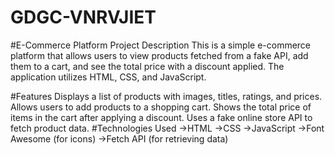 ﻿# GDGC-VNRVJIET

#E-Commerce Platform
Project Description
This is a simple e-commerce platform that allows users to view products fetched from a fake API, add them to a cart, and see the total price with a discount applied. The application utilizes HTML, CSS, and JavaScript.

#Features
Displays a list of products with images, titles, ratings, and prices.
Allows users to add products to a shopping cart.
Shows the total price of items in the cart after applying a discount.
Uses a fake online store API to fetch product data.
#Technologies Used
->HTML
->CSS
->JavaScript
->Font Awesome (for icons)
->Fetch API (for retrieving data)
